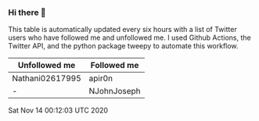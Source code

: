 ### Hi there 👋

This table is automatically updated every six hours with a list of Twitter users who have followed me and unfollowed me. I used Github Actions, the Twitter API, and the python package tweepy to automate this workflow.

| Unfollowed me |  Followed me |
| --- | --- |
|Nathani02617995|apir0n|
|-|NJohnJoseph|
Sat Nov 14 00:12:03 UTC 2020
